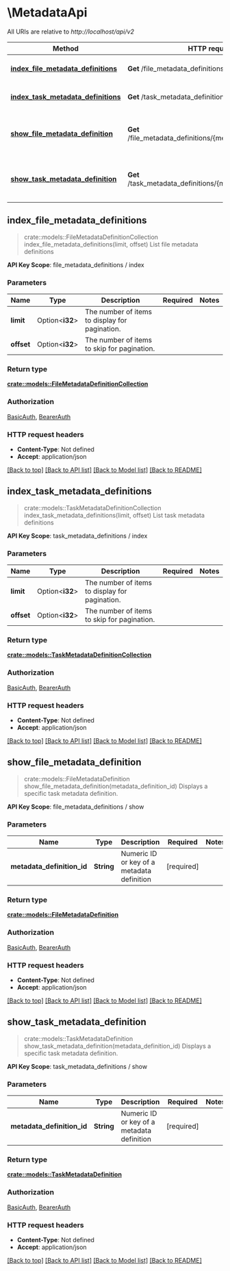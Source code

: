 # \MetadataApi

All URIs are relative to *http://localhost/api/v2*

Method | HTTP request | Description
------------- | ------------- | -------------
[**index_file_metadata_definitions**](MetadataApi.md#index_file_metadata_definitions) | **Get** /file_metadata_definitions | List file metadata definitions
[**index_task_metadata_definitions**](MetadataApi.md#index_task_metadata_definitions) | **Get** /task_metadata_definitions | List task metadata definitions
[**show_file_metadata_definition**](MetadataApi.md#show_file_metadata_definition) | **Get** /file_metadata_definitions/{metadata_definition_id} | Displays a specific task metadata definition.
[**show_task_metadata_definition**](MetadataApi.md#show_task_metadata_definition) | **Get** /task_metadata_definitions/{metadata_definition_id} | Displays a specific task metadata definition.



## index_file_metadata_definitions

> crate::models::FileMetadataDefinitionCollection index_file_metadata_definitions(limit, offset)
List file metadata definitions

**API Key Scope**: file_metadata_definitions / index

### Parameters


Name | Type | Description  | Required | Notes
------------- | ------------- | ------------- | ------------- | -------------
**limit** | Option<**i32**> | The number of items to display for pagination. |  |
**offset** | Option<**i32**> | The number of items to skip for pagination. |  |

### Return type

[**crate::models::FileMetadataDefinitionCollection**](file_metadata_definition_collection.md)

### Authorization

[BasicAuth](../README.md#BasicAuth), [BearerAuth](../README.md#BearerAuth)

### HTTP request headers

- **Content-Type**: Not defined
- **Accept**: application/json

[[Back to top]](#) [[Back to API list]](../README.md#documentation-for-api-endpoints) [[Back to Model list]](../README.md#documentation-for-models) [[Back to README]](../README.md)


## index_task_metadata_definitions

> crate::models::TaskMetadataDefinitionCollection index_task_metadata_definitions(limit, offset)
List task metadata definitions

**API Key Scope**: task_metadata_definitions / index

### Parameters


Name | Type | Description  | Required | Notes
------------- | ------------- | ------------- | ------------- | -------------
**limit** | Option<**i32**> | The number of items to display for pagination. |  |
**offset** | Option<**i32**> | The number of items to skip for pagination. |  |

### Return type

[**crate::models::TaskMetadataDefinitionCollection**](task_metadata_definition_collection.md)

### Authorization

[BasicAuth](../README.md#BasicAuth), [BearerAuth](../README.md#BearerAuth)

### HTTP request headers

- **Content-Type**: Not defined
- **Accept**: application/json

[[Back to top]](#) [[Back to API list]](../README.md#documentation-for-api-endpoints) [[Back to Model list]](../README.md#documentation-for-models) [[Back to README]](../README.md)


## show_file_metadata_definition

> crate::models::FileMetadataDefinition show_file_metadata_definition(metadata_definition_id)
Displays a specific task metadata definition.

**API Key Scope**: file_metadata_definitions / show

### Parameters


Name | Type | Description  | Required | Notes
------------- | ------------- | ------------- | ------------- | -------------
**metadata_definition_id** | **String** | Numeric ID or key of a metadata definition | [required] |

### Return type

[**crate::models::FileMetadataDefinition**](file_metadata_definition.md)

### Authorization

[BasicAuth](../README.md#BasicAuth), [BearerAuth](../README.md#BearerAuth)

### HTTP request headers

- **Content-Type**: Not defined
- **Accept**: application/json

[[Back to top]](#) [[Back to API list]](../README.md#documentation-for-api-endpoints) [[Back to Model list]](../README.md#documentation-for-models) [[Back to README]](../README.md)


## show_task_metadata_definition

> crate::models::TaskMetadataDefinition show_task_metadata_definition(metadata_definition_id)
Displays a specific task metadata definition.

**API Key Scope**: task_metadata_definitions / show

### Parameters


Name | Type | Description  | Required | Notes
------------- | ------------- | ------------- | ------------- | -------------
**metadata_definition_id** | **String** | Numeric ID or key of a metadata definition | [required] |

### Return type

[**crate::models::TaskMetadataDefinition**](task_metadata_definition.md)

### Authorization

[BasicAuth](../README.md#BasicAuth), [BearerAuth](../README.md#BearerAuth)

### HTTP request headers

- **Content-Type**: Not defined
- **Accept**: application/json

[[Back to top]](#) [[Back to API list]](../README.md#documentation-for-api-endpoints) [[Back to Model list]](../README.md#documentation-for-models) [[Back to README]](../README.md)

